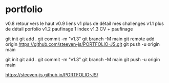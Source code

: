 # portfolio
v0.8 retour vers le haut
v0.9 liens
v1 plus de détail mes challenges
v1.1 plus de détail porfolio
v1.2 paufinage 1 index
v1.3 CV + paufinage

git init
git add .
git commit -m "v1.3"
git branch -M main
git remote add origin https://github.com/steeven-js/PORTFOLIO-JS.git
git push -u origin main

git init
git add .
git commit -m "v1.3"
git branch -M main
git push -u origin main


https://steeven-js.github.io/PORTFOLIO-JS/